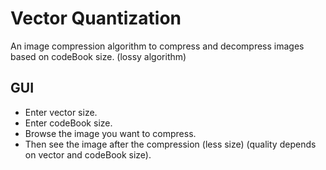# Vector Quantization
An image compression algorithm to compress and decompress images based on codeBook size. (lossy algorithm)

## GUI
* Enter vector size.
* Enter codeBook size.
* Browse the image you want to compress.
* Then see the image after the compression (less size) (quality depends on vector and codeBook size).
